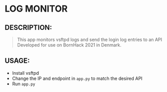 # LOG MONITOR

## DESCRIPTION:

> This app monitors vsftpd logs and send the login log entries to an API \
> Developed for use on BornHack 2021 in Denmark.

## USAGE:

* Install vsftpd
* Change the IP and endpoint in `app.py` to match the desired API
* Run `app.py`
